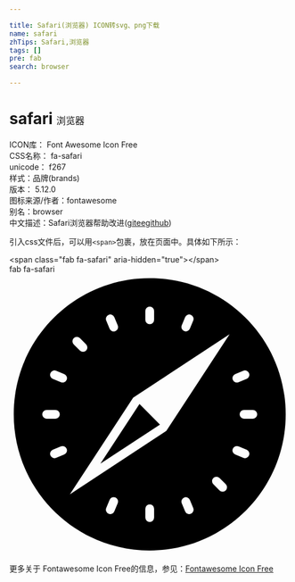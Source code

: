 ```yaml
---

title: Safari(浏览器) ICON转svg、png下载
name: safari
zhTips: Safari,浏览器
tags: []
pre: fab
search: browser

---
```


# safari  <small style="font-size: 60%;font-weight: 100">浏览器</small>


<div class="detail-page">
<p>
<span>
ICON库：
<span class="badge-secondary badge">Font Awesome Icon Free</span> 
</span>
<br/>
<span>
CSS名称：
<span class="badge-secondary badge">fa-safari</span> 
</span>
<br/>
<span>
unicode：
<span class="badge-secondary badge">f267</span> 
<copy-btn content='f267' btn-title=""></copy-btn>
<copy-btn :content='String.fromCodePoint(parseInt("f267", 16))' btn-title="复制U"></copy-btn>
</span><br/><span>样式：<span class="badge-light badge">品牌(brands)</span></span>
<br/>
<span>
版本：
<span class="badge-secondary badge">5.12.0</span> 
</span>
<br/>
<span>图标来源/作者：<span class="badge-light badge">fontawesome</span></span> 
<br/>
<span>别名：<span class="badge-light badge">browser</span></span><br/><span class="zh-detail">中文描述：<span class="badge-primary badge">Safari</span><span class="badge-primary badge">浏览器</span><span class="help-link"><span>帮助改进</span>(<a href="https://gitee.com/liuwave/icon-helper/edit/master/json/fontawesome/brands/safari.json" target="_blank" rel="noopener noreferrer">gitee</a><a href="https://github.com/liuwave/icon-helper/edit/master/json/fontawesome/brands/safari.json" target="_blank" rel="noopener noreferrer">github</a></span>)</span><br/>
</p>
</div>
<div class="alert alert-dark">
  <i class="fab fa-safari fa-xs"></i>
  <i class="fab fa-safari fa-sm"></i>
  <i class="fab fa-safari fa-lg"></i>
  <i class="fab fa-safari fa-2x"></i>
  <i class="fab fa-safari fa-3x"></i>
  <i class="fab fa-safari fa-5x"></i>
  <i class="fab fa-safari fa-7x"></i>
</div>
<div>
  <p>引入css文件后，可以用<code>&lt;span&gt;</code>包裹，放在页面中。具体如下所示：    
  </p>
  <div class="alert alert-primary" style="font-size: 14px">
    &lt;span class="fab fa-safari" aria-hidden="true"&gt;&lt;/span&gt;
    <copy-btn content='<span class="fab fa-safari" aria-hidden="true"></span>'></copy-btn>
  </div>
  <div class="alert alert-secondary">
    <i class="fab fa-safari"
    style="font-size: 24px"
    aria-hidden="true"></i> fab fa-safari
    <copy-btn content="fab fa-safari" btn-title="复制图标名称"></copy-btn>
  </div>
</div>
<div id="svg" class="svg-wrap">
<svg xmlns="http://www.w3.org/2000/svg" viewBox="0 0 512 512"><path d="M274.69,274.69l-37.38-37.38L166,346ZM256,8C119,8,8,119,8,256S119,504,256,504,504,393,504,256,393,8,256,8ZM411.85,182.79l14.78-6.13A8,8,0,0,1,437.08,181h0a8,8,0,0,1-4.33,10.46L418,197.57a8,8,0,0,1-10.45-4.33h0A8,8,0,0,1,411.85,182.79ZM314.43,94l6.12-14.78A8,8,0,0,1,331,74.92h0a8,8,0,0,1,4.33,10.45l-6.13,14.78a8,8,0,0,1-10.45,4.33h0A8,8,0,0,1,314.43,94ZM256,60h0a8,8,0,0,1,8,8V84a8,8,0,0,1-8,8h0a8,8,0,0,1-8-8V68A8,8,0,0,1,256,60ZM181,74.92a8,8,0,0,1,10.46,4.33L197.57,94a8,8,0,1,1-14.78,6.12l-6.13-14.78A8,8,0,0,1,181,74.92Zm-63.58,42.49h0a8,8,0,0,1,11.31,0L140,128.72A8,8,0,0,1,140,140h0a8,8,0,0,1-11.31,0l-11.31-11.31A8,8,0,0,1,117.41,117.41ZM60,256h0a8,8,0,0,1,8-8H84a8,8,0,0,1,8,8h0a8,8,0,0,1-8,8H68A8,8,0,0,1,60,256Zm40.15,73.21-14.78,6.13A8,8,0,0,1,74.92,331h0a8,8,0,0,1,4.33-10.46L94,314.43a8,8,0,0,1,10.45,4.33h0A8,8,0,0,1,100.15,329.21Zm4.33-136h0A8,8,0,0,1,94,197.57l-14.78-6.12A8,8,0,0,1,74.92,181h0a8,8,0,0,1,10.45-4.33l14.78,6.13A8,8,0,0,1,104.48,193.24ZM197.57,418l-6.12,14.78a8,8,0,0,1-14.79-6.12l6.13-14.78A8,8,0,1,1,197.57,418ZM264,444a8,8,0,0,1-8,8h0a8,8,0,0,1-8-8V428a8,8,0,0,1,8-8h0a8,8,0,0,1,8,8Zm67-6.92h0a8,8,0,0,1-10.46-4.33L314.43,418a8,8,0,0,1,4.33-10.45h0a8,8,0,0,1,10.45,4.33l6.13,14.78A8,8,0,0,1,331,437.08Zm63.58-42.49h0a8,8,0,0,1-11.31,0L372,383.28A8,8,0,0,1,372,372h0a8,8,0,0,1,11.31,0l11.31,11.31A8,8,0,0,1,394.59,394.59ZM286.25,286.25,110.34,401.66,225.75,225.75,401.66,110.34ZM437.08,331h0a8,8,0,0,1-10.45,4.33l-14.78-6.13a8,8,0,0,1-4.33-10.45h0A8,8,0,0,1,418,314.43l14.78,6.12A8,8,0,0,1,437.08,331ZM444,264H428a8,8,0,0,1-8-8h0a8,8,0,0,1,8-8h16a8,8,0,0,1,8,8h0A8,8,0,0,1,444,264Z"/></svg>

</div>
<detail full-name='fa-safari'></detail>
    
<div><p>更多关于  Fontawesome Icon Free的信息，参见：<a target="_blank" href="https://iconhelper.cn/fontawesome.html">Fontawesome Icon Free</a>
</p></div>
